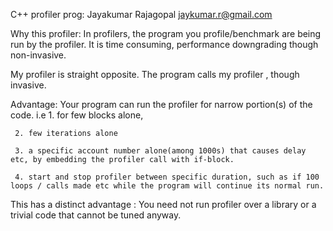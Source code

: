  C++ profiler 
 prog: Jayakumar Rajagopal  jaykumar.r@gmail.com
 

 Why this profiler: 
 In profilers, the program you profile/benchmark are being run by the profiler. It is time consuming, performance downgrading though non-invasive.
 
 My profiler is straight opposite. 
 The program calls my profiler , though invasive. 

Advantage: Your program can run the profiler for narrow portion(s) of the code. i.e 
     1. for few blocks alone, 
     
     2. few iterations alone 
     
     3. a specific account number alone(among 1000s) that causes delay etc, by embedding the profiler call with if-block.
     
     4. start and stop profiler between specific duration, such as if 100 loops / calls made etc while the program will continue its normal run.
     

This has a distinct advantage : You need not run profiler over a library or a trivial code that cannot be tuned anyway.
